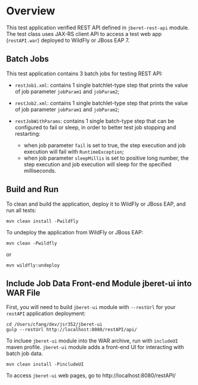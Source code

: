 # Overview

This test application verified REST API defined in `jberet-rest-api` module.
The test class uses JAX-RS client API to access a test web app
(`restAPI.war`) deployed to WildFly or JBoss EAP 7.

## Batch Jobs

This test application contains 3 batch jobs for testing REST API:

* `restJob1.xml`: contains 1 single batchlet-type step that prints the value 
                  of job parameter `jobParam1` and `jobParam2`;

* `restJob2.xml`: contains 1 single batchlet-type step that prints the value 
                  of job parameter `jobParam1` and `jobParam2`;

* `restJobWithParams`: contains 1 single batch-type step that can be configured to
                       fail or sleep, in order to better test job stopping and restarting:
    
    + when job parameter `fail` is set to true, the step execution and job execution
    will fail with `RuntimeException`;
    + when job parameter `sleepMillis` is set to positive long number, the step 
    execution and job execution will sleep for the specified milliseconds.

## Build and Run
 
To clean and build the application, deploy it to WildFly or JBoss EAP, and 
 run all tests:
 
 ``` 
 mvn clean install -Pwildfly
 ```
 
To undeploy the application from WildFly or JBoss EAP:
 
 ``` 
 mvn clean -Pwildfly
 ```
 
 or
 
 ```
 mvn wildfly:undeploy
 ```
 
## Include Job Data Front-end Module jberet-ui into WAR File
  
 First, you will need to build `jberet-ui` module with `--restUrl` for your
 `restAPI` application deployment:
 
 ```
 cd /Users/cfang/dev/jsr352/jberet-ui
 gulp --restUrl http://localhost:8080/restAPI/api/
 ```
 
 To incluee `jberet-ui` module into the WAR archive, run with `includeUI`
 maven profile. `jberet-ui` module adds a front-end UI for interacting with 
 batch job data.
 
 ```
 mvn clean install -PincludeUI
 ```
 
 To access `jberet-ui` web pages, go to http://localhost:8080/restAPI/
 